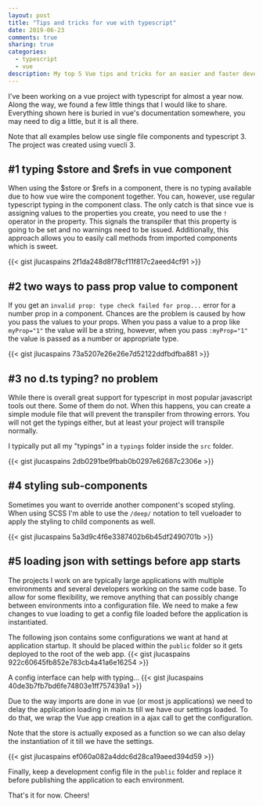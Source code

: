 ```yaml
---
layout: post
title: "Tips and tricks for vue with typescript"
date: 2019-06-23
comments: true
sharing: true
categories:
  - typescript
  - vue
description: My top 5 Vue tips and tricks for an easier and faster development experience
---
```


I've been working on a vue project with typescript for almost a year now. Along the way, we found a few little things that I would like to share. Everything shown here is buried in vue's documentation somewhere, you may need to dig a little, but it is all there.

Note that all examples below use single file components and typescript 3. The project was created using vuecli 3.

## #1 typing $store and $refs in vue component
When using the $store or $refs in a component, there is no typing available due to how vue wire the component together. You can, however, use regular typescript typing in the component class. The only catch is that since vue is assigning values to the properties you create, you need to use the ``!`` operator in the property. This signals the transpiler that this property is going to be set and no warnings need to be issued. Additionally, this approach allows you to easily call methods from imported components which is sweet.

{{< gist jlucaspains 2f1da248d8f78cf11f817c2aeed4cf91 >}}

## #2 two ways to pass prop value to component
If you get an ``invalid prop: type check failed for prop...`` error for a number prop in a component. Chances are the problem is caused by how you pass the values to your props. When you pass a value to a prop like `myProp="1"` the value will be a string, however, when you pass ``:myProp="1"`` the value is passed as a number or appropriate type.

{{< gist jlucaspains 73a5207e26e26e7d52122ddfbdfba881 >}}

## #3 no d.ts typing? no problem
While there is overall great support for typescript in most popular javascript tools out there. Some of them do not. When this happens, you can create a simple module file that will prevent the transpiler from throwing errors. You will not get the typings either, but at least your project will transpile normally.

I typically put all my "typings" in a ``typings`` folder inside the ``src`` folder.

{{< gist jlucaspains 2db0291be9fbab0b0297e62687c2306e >}}

## #4 styling sub-components
Sometimes you want to override another component's scoped styling. When using SCSS I'm able to use the `/deep/` notation to tell vueloader to apply the styling to child components as well. 

{{< gist jlucaspains 5a3d9c4f6e3387402b6b45df2490701b >}}

## #5 loading json with settings before app starts
The projects I work on are typically large applications with multiple environments and several developers working on the same code base. To allow for some flexibility, we remove anything that can possibly change between environments into a configuration file. We need to make a few changes to vue loading to get a config file loaded before the application is instantiated.

The following json contains some configurations we want at hand at application startup. It should be placed within the ``public`` folder so it gets deployed to the root of the web app.
{{< gist jlucaspains 922c60645fb852e783cb4a41a6e16254 >}}

A config interface can help with typing...
{{< gist jlucaspains 40de3b7fb7bd6fe74803e1ff757439a1 >}}

Due to the way imports are done in vue (or most js applications) we need to delay the application loading in main.ts till we have our settings loaded. To do that, we wrap the Vue app creation in a ajax call to get the configuration. 

Note that the store is actually exposed as a function so we can also delay the instantiation of it till we have the settings.

{{< gist jlucaspains ef060a082a4ddc6d28ca19aeed394d59 >}}

Finally, keep a development config file in the ``public`` folder and replace it before publishing the application to each environment. 

That's it for now. Cheers!